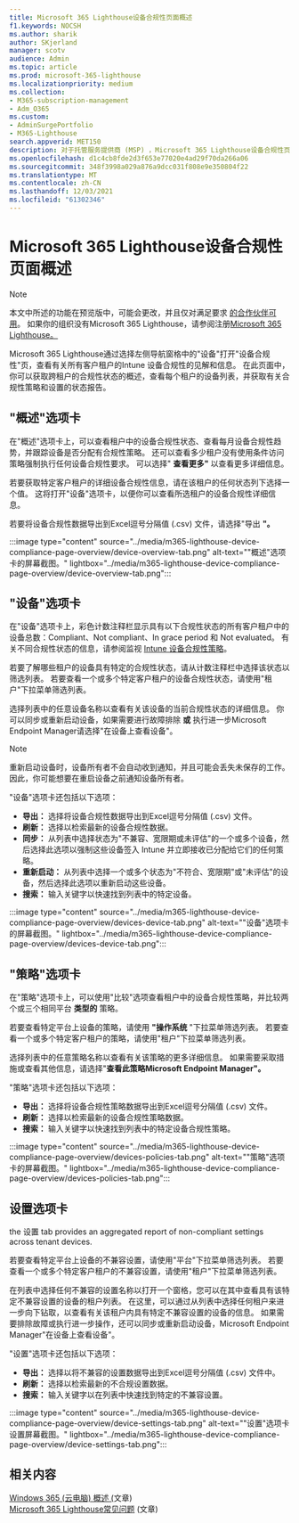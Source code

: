 ```yaml
---
title: Microsoft 365 Lighthouse设备合规性页面概述
f1.keywords: NOCSH
ms.author: sharik
author: SKjerland
manager: scotv
audience: Admin
ms.topic: article
ms.prod: microsoft-365-lighthouse
ms.localizationpriority: medium
ms.collection:
- M365-subscription-management
- Adm_O365
ms.custom:
- AdminSurgePortfolio
- M365-Lighthouse
search.appverid: MET150
description: 对于托管服务提供商 (MSP) ，Microsoft 365 Lighthouse设备合规性页面。
ms.openlocfilehash: d1c4cb8fde2d3f653e77020e4ad29f70da266a06
ms.sourcegitcommit: 348f3998a029a876a9dcc031f808e9e350804f22
ms.translationtype: MT
ms.contentlocale: zh-CN
ms.lasthandoff: 12/03/2021
ms.locfileid: "61302346"
---
```

# <a name="microsoft-365-lighthouse-device-compliance-page-overview"></a>Microsoft 365 Lighthouse设备合规性页面概述

> [!NOTE]
> 本文中所述的功能在预览版中，可能会更改，并且仅对满足要求 [的合作伙伴可用](m365-lighthouse-requirements.md)。 如果你的组织没有Microsoft 365 Lighthouse，请参阅注册[Microsoft 365 Lighthouse。](m365-lighthouse-sign-up.md)

Microsoft 365 Lighthouse通过选择左侧导航窗格中的"设备"打开"设备合规性"页，查看有关所有客户租户的Intune 设备合规性的见解和信息。 在此页面中，你可以获取跨租户的合规性状态的概述，查看每个租户的设备列表，并获取有关合规性策略和设置的状态报告。

## <a name="overview-tab"></a>"概述"选项卡  
  
在"概述"选项卡上，可以查看租户中的设备合规性状态、查看每月设备合规性趋势，并跟踪设备是否分配有合规性策略。 还可以查看多少租户没有使用条件访问策略强制执行任何设备合规性要求。 可以选择" **查看更多"** 以查看更多详细信息。

若要获取特定客户租户的详细设备合规性信息，请在该租户的任何状态列下选择一个值。 这将打开"设备"选项卡，以便你可以查看所选租户的设备合规性详细信息。

若要将设备合规性数据导出到Excel逗号分隔值 (.csv) 文件，请选择"导出 **"。**

:::image type="content" source="../media/m365-lighthouse-device-compliance-page-overview/device-overview-tab.png" alt-text="&quot;概述&quot;选项卡的屏幕截图。" lightbox="../media/m365-lighthouse-device-compliance-page-overview/device-overview-tab.png":::

## <a name="devices-tab"></a>"设备"选项卡

在"设备"选项卡上，彩色计数注释栏显示具有以下合规性状态的所有客户租户中的设备总数：Compliant、Not compliant、In grace period 和 Not evaluated。 有关不同合规性状态的信息，请参阅监视 [Intune 设备合规性策略](/mem/intune/protect/compliance-policy-monitor)。

若要了解哪些租户的设备具有特定的合规性状态，请从计数注释栏中选择该状态以筛选列表。 若要查看一个或多个特定客户租户的设备合规性状态，请使用"租户"下拉菜单筛选列表。

选择列表中的任意设备名称以查看有关该设备的当前合规性状态的详细信息。 你可以同步或重新启动设备，如果需要进行故障排除 **或** 执行进一步Microsoft Endpoint Manager请选择"在设备上查看设备"。

> [!NOTE]
> 重新启动设备时，设备所有者不会自动收到通知，并且可能会丢失未保存的工作。 因此，你可能想要在重启设备之前通知设备所有者。

"设备"选项卡还包括以下选项：

- **导出：** 选择将设备合规性数据导出到Excel逗号分隔值 (.csv) 文件。
- **刷新：** 选择以检索最新的设备合规性数据。
- **同步：** 从列表中选择状态为"不兼容、宽限期或未评估"的一个或多个设备，然后选择此选项以强制这些设备签入 Intune 并立即接收已分配给它们的任何策略。
- **重新启动：** 从列表中选择一个或多个状态为"不符合、宽限期"或"未评估"的设备，然后选择此选项以重新启动这些设备。
- **搜索：** 输入关键字以快速找到列表中的特定设备。
 
:::image type="content" source="../media/m365-lighthouse-device-compliance-page-overview/devices-device-tab.png" alt-text="&quot;设备&quot;选项卡的屏幕截图。" lightbox="../media/m365-lighthouse-device-compliance-page-overview/devices-device-tab.png":::

## <a name="policies-tab"></a>"策略"选项卡

在"策略"选项卡上，可以使用"比较"选项查看租户中的设备合规性策略，并比较两个或三个相同平台 **类型的** 策略。

若要查看特定平台上设备的策略，请使用 **"操作系统** "下拉菜单筛选列表。 若要查看一个或多个特定客户租户的策略，请使用"租户"下拉菜单筛选列表。

选择列表中的任意策略名称以查看有关该策略的更多详细信息。 如果需要采取措施或查看其他信息，请选择"**查看此策略Microsoft Endpoint Manager"。**

"策略"选项卡还包括以下选项：

- **导出：** 选择将设备合规性策略数据导出到Excel逗号分隔值 (.csv) 文件。
- **刷新：** 选择以检索最新的设备合规性策略数据。
- **搜索：** 输入关键字以快速找到列表中的特定设备合规性策略。

:::image type="content" source="../media/m365-lighthouse-device-compliance-page-overview/devices-policies-tab.png" alt-text="&quot;策略&quot;选项卡的屏幕截图。" lightbox="../media/m365-lighthouse-device-compliance-page-overview/devices-policies-tab.png":::

## <a name="settings-tab"></a>设置选项卡

the 设置 tab provides an aggregated report of non-compliant settings across tenant devices. 

若要查看特定平台上设备的不兼容设置，请使用"平台"下拉菜单筛选列表。  若要查看一个或多个特定客户租户的不兼容设置，请使用"租户"下拉菜单筛选列表。

在列表中选择任何不兼容的设置名称以打开一个窗格，您可以在其中查看具有该特定不兼容设置的设备的租户列表。 在这里，可以通过从列表中选择任何租户来进一步向下钻取，以查看有关该租户内具有特定不兼容设置的设备的信息。 如果需要排除故障或执行进一步操作，还可以同步或重新启动设备，Microsoft Endpoint Manager"在设备上查看设备"。

"设置"选项卡还包括以下选项：

- **导出：** 选择以将不兼容的设置数据导出到Excel逗号分隔值 (.csv) 文件中。
- **刷新：** 选择以检索最新的不合规设置数据。
- **搜索：** 输入关键字以在列表中快速找到特定的不兼容设置。

:::image type="content" source="../media/m365-lighthouse-device-compliance-page-overview/device-settings-tab.png" alt-text="&quot;设置&quot;选项卡设置屏幕截图。" lightbox="../media/m365-lighthouse-device-compliance-page-overview/device-settings-tab.png":::

## <a name="related-content"></a>相关内容

[Windows 365 (云电脑) 概述 (](m365-lighthouse-win365-page-overview.md)文章) \
[Microsoft 365 Lighthouse常见问题](m365-lighthouse-faq.yml) (文章) 
